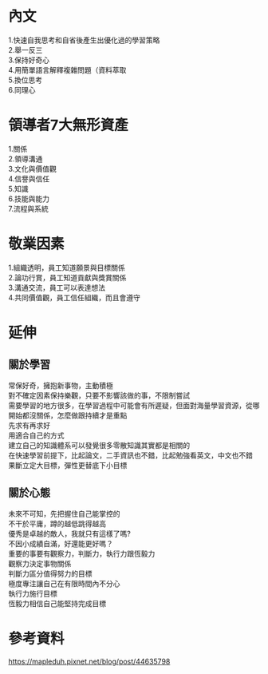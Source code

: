 # 內文
1.快速自我思考和自省後產生出優化過的學習策略  
2.舉一反三  
3.保持好奇心  
4.用簡單語言解釋複雜問題（資料萃取  
5.換位思考  
6.同理心  

# 領導者7大無形資產
1.關係  
2.領導溝通  
3.文化與價值觀  
4.信譽與信任  
5.知識  
6.技能與能力  
7.流程與系統  

# 敬業因素
1.組織透明，員工知道願景與目標關係  
2.論功行賞，員工知道貢獻與獎賞關係  
3.溝通交流，員工可以表達想法  
4.共同價值觀，員工信任組織，而且會遵守  

# 延伸
## 關於學習
常保好奇，擁抱新事物，主動積極  
對不確定因素保持樂觀，只要不影響該做的事，不限制嘗試  
需要學習的地方很多，在學習過程中可能會有所遲疑，但面對海量學習資源，從哪開始都沒關係，怎麼做跟持續才是重點  
先求有再求好  
用適合自己的方式  
建立自己的知識體系可以發覺很多零散知識其實都是相關的  
在快速學習前提下，比起論文，二手資訊也不錯，比起勉強看英文，中文也不錯   
果斷立定大目標，彈性更替底下小目標   

## 關於心態  
未來不可知，先把握住自己能掌控的  
不干於平庸，蹲的越低跳得越高  
優秀是卓越的敵人，我就只有這樣了嗎?  
不因小成績自滿，好還能更好嗎？  
重要的事要有觀察力，判斷力，執行力跟恆毅力  
觀察力決定事物關係  
判斷力區分值得努力的目標  
極度專注讓自己在有限時間內不分心  
執行力施行目標  
恆毅力相信自己能堅持完成目標  

# 參考資料
https://mapleduh.pixnet.net/blog/post/44635798

